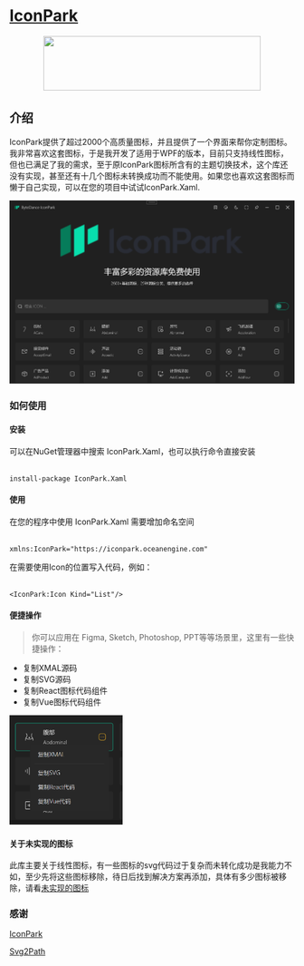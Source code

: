 # [IconPark](http://iconpark.bytedance.com/official)

<div align="center">
 <a href="http://iconpark.bytedance.com/official">
    <img src="https://sf1-dycdn-tos.pstatp.com/obj/eden-cn/lswwheh7nupwnuhog/icons/logo.svg" width="384" height="96">
</a>
</div>

## 介绍

IconPark提供了超过2000个高质量图标，并且提供了一个界面来帮你定制图标。我非常喜欢这套图标，于是我开发了适用于WPF的版本，目前只支持线性图标，但也已满足了我的需求，至于原IconPark图标所含有的主题切换技术，这个库还没有实现，甚至还有十几个图标未转换成功而不能使用。如果您也喜欢这套图标而懒于自己实现，可以在您的项目中试试IconPark.Xaml.

![](./snapshot/1.jpg)

### 如何使用

#### 安装

可以在NuGet管理器中搜索 IconPark.Xaml，也可以执行命令直接安装

```

install-package IconPark.Xaml

```

#### 使用

在您的程序中使用 IconPark.Xaml 需要增加命名空间

```

xmlns:IconPark="https://iconpark.oceanengine.com"

```

在需要使用Icon的位置写入代码，例如：

```

<IconPark:Icon Kind="List"/>

```

#### 便捷操作

> 你可以应用在 Figma, Sketch, Photoshop, PPT等等场景里，这里有一些快捷操作：
  - 复制XMAL源码   
  - 复制SVG源码
  - 复制React图标代码组件
  - 复制Vue图标代码组件

<img src="./snapshot/2.jpg" width="200px"></img>    

#### 关于未实现的图标

此库主要关于线性图标，有一些图标的svg代码过于复杂而未转化成功是我能力不如，至少先将这些图标移除，待日后找到解决方案再添加，具体有多少图标被移除，请看[未实现的图标](./tool/IconDataFactoryGenerator/unrealized.md)

### 感谢

[IconPark](https://github.com/bytedance/iconpark)

[Svg2Path](https://www.zhangxinxu.com/wordpress/2021/08/svg-shape-to-path/)